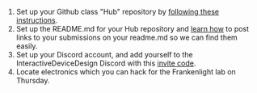 1. Set up your Github class "Hub" repository by [following these instructions](https://github.com/jdz32/github-guide/blob/master/README.md).
2. Set up the README.md for your Hub repository and [learn how](https://guides.github.com/features/mastering-markdown/) to post links to your submissions on your readme.md so we can find them easily.
3. Set up your Discord account, and add yourself to the InteractiveDeviceDesign Discord with this [invite code](https://discord.gg/PFjZMNE).
4. Locate electronics which you can hack for the Frankenlight lab on Thursday. 